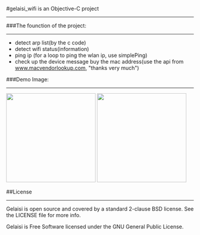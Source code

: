#gelaisi_wifi is an Objective-C project
<hr>
###The founction of the project:
<hr>
	
* detect arp list(by the c code)
* detect wifi status(information)
* ping ip (for a loop to ping the wlan ip, use simplePing)
* check up the device message buy the mac address(use the api from www.macvendorlookup.com, "thanks very much")

###Demo Image:
<hr>
<img src="images/demo1.jpg" width="240px">
<img src="images/demo2.jpg" width="240px">

##License
<hr>

Gelaisi is open source and covered by a standard 2-clause BSD license. See the LICENSE file for more info.

Gelaisi is Free Software licensed under the GNU General Public License.

